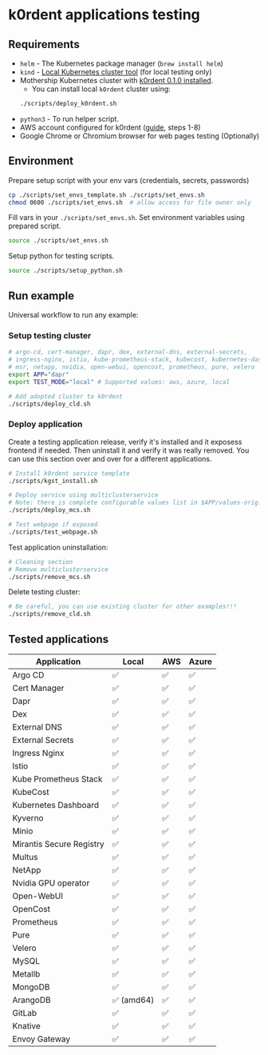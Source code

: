 # k0rdent applications testing

## Requirements
- `helm` - The Kubernetes package manager (`brew install helm`)
- `kind` - [Local Kubernetes cluster tool](https://kind.sigs.k8s.io/) (for local testing only)
- Mothership Kubernetes cluster with [k0rdent 0.1.0 installed](https://docs.k0rdent.io/v0.1.0/admin-installation/#install-k0rdent).
    - You can install local `k0rdent` cluster using:
    ~~~bash
    ./scripts/deploy_k0rdent.sh
    ~~~
- `python3` - To run helper script.
- AWS account configured for k0rdent ([guide](https://docs.k0rdent.io/v0.1.0/admin-prepare/#aws), steps 1-8)
- Google Chrome or Chromium browser for web pages testing (Optionally)

## Environment
Prepare setup script with your env vars (credentials, secrets, passwords)
~~~bash
cp ./scripts/set_envs_template.sh ./scripts/set_envs.sh
chmod 0600 ./scripts/set_envs.sh  # allow access for file owner only
~~~

Fill vars in your `./scripts/set_envs.sh`. Set environment variables using prepared script.
~~~bash
source ./scripts/set_envs.sh
~~~

Setup python for testing scripts.
~~~bash
source ./scripts/setup_python.sh
~~~

## Run example
Universal workflow to run any example:

### Setup testing cluster
~~~bash
# argo-cd, cert-manager, dapr, dex, external-dns, external-secrets,
# ingress-nginx, istio, kube-prometheus-stack, kubecost, kubernetes-dashboard, kyverno,
# msr, netapp, nvidia, open-webui, opencost, prometheus, pure, velero
export APP="dapr"
export TEST_MODE="local" # Supported values: aws, azure, local

# Add adopted cluster to k0rdent
./scripts/deploy_cld.sh
~~~

### Deploy application
Create a testing application release, verify it's installed and it exposess frontend if needed.
Then uninstall it and verify it was really removed. You can use this section over and over
for a different applications.
~~~bash
# Install k0rdent service template
./scripts/kgst_install.sh

# Deploy service using multiclusterservice
# Note: there is complete configurable values list in $APP/values-orig.yaml folder.
./scripts/deploy_mcs.sh

# Test webpage if exposed
./scripts/test_webpage.sh
~~~

Test application uninstallation:
~~~bash
# Cleaning section
# Remove multiclusterservice
./scripts/remove_mcs.sh
~~~

Delete testing cluster:
~~~bash
# Be careful, you can use existing cluster for other examples!!!
./scripts/remove_cld.sh
~~~

## Tested applications

| Application              | Local                      | AWS                | Azure              |
|--------------------------|----------------------------|--------------------|--------------------|
| Argo CD                  | :white_check_mark:         | :white_check_mark: | :white_check_mark: |
| Cert Manager             | :white_check_mark:         | :white_check_mark: | :white_check_mark: |
| Dapr                     | :white_check_mark:         | :white_check_mark: | :white_check_mark: |
| Dex                      | :white_check_mark:         | :white_check_mark: | :white_check_mark: |
| External DNS             | :white_check_mark:         | :white_check_mark: | :white_check_mark: |
| External Secrets         | :white_check_mark:         | :white_check_mark: | :white_check_mark: |
| Ingress Nginx            | :white_check_mark:         | :white_check_mark: | :white_check_mark: |
| Istio                    | :white_check_mark:         | :white_check_mark: | :white_check_mark: |
| Kube Prometheus Stack    | :white_check_mark:         | :white_check_mark: | :white_check_mark: |
| KubeCost                 | :white_check_mark:         | :white_check_mark: | :white_check_mark: |
| Kubernetes Dashboard     | :white_check_mark:         | :white_check_mark: | :white_check_mark: |
| Kyverno                  | :white_check_mark:         | :white_check_mark: | :white_check_mark: |
| Minio                    | :white_check_mark:         | :white_check_mark: | :white_check_mark: |
| Mirantis Secure Registry | :white_check_mark:         | :white_check_mark: | :white_check_mark: |
| Multus                   | :white_check_mark:         | :white_check_mark: | :white_check_mark: |
| NetApp                   | :white_check_mark:         | :white_check_mark: | :white_check_mark: |
| Nvidia GPU operator      | :white_check_mark:         | :white_check_mark: | :white_check_mark: |
| Open-WebUI               | :white_check_mark:         | :white_check_mark: | :white_check_mark: |
| OpenCost                 | :white_check_mark:         | :white_check_mark: | :white_check_mark: |
| Prometheus               | :white_check_mark:         | :white_check_mark: | :white_check_mark: |
| Pure                     | :white_check_mark:         | :white_check_mark: | :white_check_mark: |
| Velero                   | :white_check_mark:         | :white_check_mark: | :white_check_mark: |
| MySQL                    | :white_check_mark:         | :white_check_mark: | :white_check_mark: |
| Metallb                  | :white_check_mark:         | :white_check_mark: | :white_check_mark: |
| MongoDB                  | :white_check_mark:         | :white_check_mark: | :white_check_mark: |
| ArangoDB                 | :white_check_mark: (amd64) | :white_check_mark: | :white_check_mark: |
| GitLab                   | :white_check_mark:         | :white_check_mark: | :white_check_mark: |
| Knative                  | :white_check_mark:         | :white_check_mark: | :white_check_mark: |
| Envoy Gateway            | :white_check_mark:         | :white_check_mark: | :white_check_mark: |
